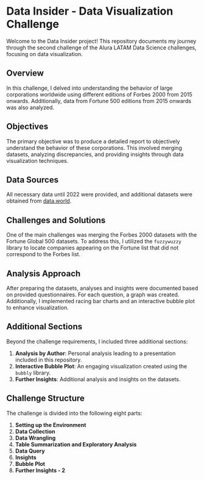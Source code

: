 # Data Insider - Data Visualization Challenge

Welcome to the Data Insider project! This repository documents my journey through the second challenge of the Alura LATAM Data Science challenges, focusing on data visualization.

## Overview
In this challenge, I delved into understanding the behavior of large corporations worldwide using different editions of Forbes 2000 from 2015 onwards. Additionally, data from Fortune 500 editions from 2015 onwards was also analyzed.

## Objectives
The primary objective was to produce a detailed report to objectively understand the behavior of these corporations. This involved merging datasets, analyzing discrepancies, and providing insights through data visualization techniques.

## Data Sources
All necessary data until 2022 were provided, and additional datasets were obtained from [data.world](https://data.world/aroissues/forbes-global-2000-2008-2019). 

## Challenges and Solutions
One of the main challenges was merging the Forbes 2000 datasets with the Fortune Global 500 datasets. To address this, I utilized the `fuzzywuzzy` library to locate companies appearing on the Fortune list that did not correspond to the Forbes list.

## Analysis Approach
After preparing the datasets, analyses and insights were documented based on provided questionnaires. For each question, a graph was created. Additionally, I implemented racing bar charts and an interactive bubble plot to enhance visualization.

## Additional Sections
Beyond the challenge requirements, I included three additional sections:
1. **Analysis by Author**: Personal analysis leading to a presentation included in this repository.
2. **Interactive Bubble Plot**: An engaging visualization created using the `bubbly` library.
3. **Further Insights**: Additional analysis and insights on the datasets.

## Challenge Structure
The challenge is divided into the following eight parts:
1. **Setting up the Environment**
2. **Data Collection**
3. **Data Wrangling**
4. **Table Summarization and Exploratory Analysis**
5. **Data Query**
6. **Insights**
7. **Bubble Plot**
8. **Further Insights - 2**
